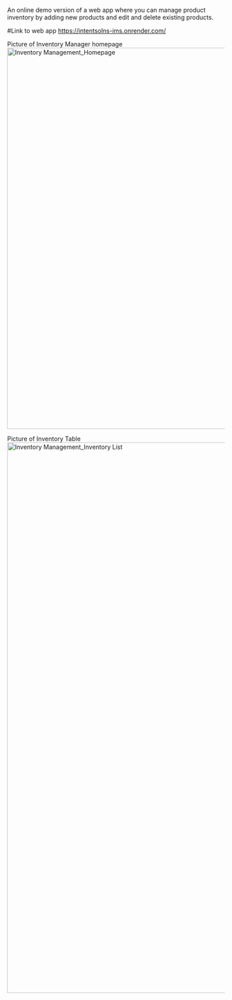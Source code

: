 An online demo version of a web app where you can manage product inventory by adding new products and edit and delete existing products.

#Link to web app 
https://intentsolns-ims.onrender.com/

Picture of Inventory Manager homepage
<img width="882" alt="Inventory Management_Homepage" src="https://github.com/crayon-art/Inventory_Management_System/assets/142947608/9f1c88d0-2626-4010-acd8-2794db0ed5c1">

Picture of Inventory Table
<img width="1274" alt="Inventory Management_Inventory List" src="https://github.com/crayon-art/Inventory_Management_System/assets/142947608/9dd47285-6c1b-4435-9bb0-a30546a15beb">
